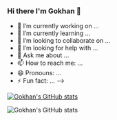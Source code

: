 ### Hi there I'm Gokhan 👋


- 🔭 I’m currently working on ...
- 🌱 I’m currently learning ...
- 👯 I’m looking to collaborate on ...
- 🤔 I’m looking for help with ...
- 💬 Ask me about ...
- 📫 How to reach me: ...
- 😄 Pronouns: ...
- ⚡ Fun fact: ...
-->

[![Gokhan's GitHub stats](https://github-readme-stats.vercel.app/api?username=yamangokhan)](https://github.com/yamangokhan/github-readme-stats)

![Gokhan's GitHub stats](https://github-readme-stats.vercel.app/api?username=yamangokhan&hide=contribs,prs)
